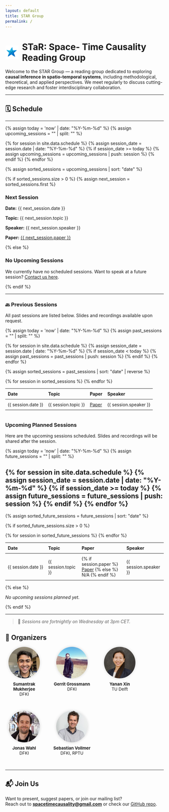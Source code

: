 ```yaml
---
layout: default
title: STAR Group
permalink: /
---
```


<h1 style="display: flex; align-items: center; gap: 0.4em;">
  <img src="/assets/img/STAR.png" alt="STAR Logo" style="height: 1.5em;">
  <span>
    <strong>STaR</strong>:
    <span class="text-primary">S</span>pace-
    <span class="text-primary">T</span>ime 
    C<span class="text-primary">a</span>usality 
    <span class="text-primary">R</span>eading Group
  </span>
</h1>

Welcome to the STAR Group — a reading group dedicated to exploring **causal inference in spatio-temporal systems**, including methodological, theoretical, and applied perspectives. We meet regularly to discuss cutting-edge research and foster interdisciplinary collaboration.

---
## 🗓️ Schedule
---

{% assign today = 'now' | date: "%Y-%m-%d" %}
{% assign upcoming_sessions = "" | split: "" %}

{% for session in site.data.schedule %}
  {% assign session_date = session.date | date: "%Y-%m-%d" %}
  {% if session_date >= today %}
    {% assign upcoming_sessions = upcoming_sessions | push: session %}
  {% endif %}
{% endfor %}

{% assign sorted_sessions = upcoming_sessions | sort: "date" %}

{% if sorted_sessions.size > 0 %}
  {% assign next_session = sorted_sessions.first %}
  <div class="next-session">
    <h3>Next Session</h3>
    <p><strong>Date:</strong> {{ next_session.date }}</p>
    <p><strong>Topic:</strong> {{ next_session.topic }}</p>
    <p><strong>Speaker:</strong> {{ next_session.speaker }}</p>
    <p><strong>Paper:</strong> <a href="{{ next_session.paper }}">{{ next_session.paper }}</a></p>
  </div>
{% else %}
  <div class="no-session">
    <h3>No Upcoming Sessions</h3>
    <p>
      We currently have no scheduled sessions. Want to speak at a future session?
      <a href="spacetimecausality@gmail.com">Contact us here</a>.
    </p>
  </div>
{% endif %}

---

### 🔙 Previous Sessions

<p>All past sessions are listed below. Slides and recordings available upon request.</p>

{% assign today = 'now' | date: "%Y-%m-%d" %}
{% assign past_sessions = "" | split: "" %}

{% for session in site.data.schedule %}
  {% assign session_date = session.date | date: "%Y-%m-%d" %}
  {% if session_date < today %}
    {% assign past_sessions = past_sessions | push: session %}
  {% endif %}
{% endfor %}

{% assign sorted_sessions = past_sessions | sort: "date" | reverse %}

<div style="overflow-x:auto;">
  <table style="width: 100%; border-collapse: collapse;">
    <thead>
      <tr>
        <th style="text-align: left; padding: 8px; white-space: nowrap;">Date</th>
        <th style="text-align: left; padding: 8px;">Topic</th>
        <th style="text-align: left; padding: 8px;">Paper</th>
        <th style="text-align: left; padding: 8px;">Speaker</th>
      </tr>
    </thead>
    <tbody>
      {% for session in sorted_sessions %}
        <tr>
          <td style="padding: 8px; white-space: nowrap;">{{ session.date }}</td>
          <td style="padding: 8px;">{{ session.topic }}</td>
          <td style="padding: 8px;"><a href="{{ session.paper }}">Paper</a></td>
          <td style="padding: 8px;">{{ session.speaker }}</td>
        </tr>
      {% endfor %}
    </tbody>
  </table>
</div>

### Upcoming Planned Sessions

<p>Here are the upcoming sessions scheduled. Slides and recordings will be shared after the session.</p>

{% assign today = 'now' | date: "%Y-%m-%d" %}
{% assign future_sessions = "" | split: "" %}

{% for session in site.data.schedule %}
  {% assign session_date = session.date | date: "%Y-%m-%d" %}
  {% if session_date >= today %}
    {% assign future_sessions = future_sessions | push: session %}
  {% endif %}
{% endfor %}
---
{% assign sorted_future_sessions = future_sessions | sort: "date" %}

{% if sorted_future_sessions.size > 0 %}
  <div style="overflow-x:auto;">
  <table style="width: 100%; border-collapse: collapse;">
    <thead>
      <tr>
        <th style="text-align: left; padding: 8px; white-space: nowrap;">Date</th>
        <th style="text-align: left; padding: 8px;">Topic</th>
        <th style="text-align: left; padding: 8px;">Paper</th>
        <th style="text-align: left; padding: 8px;">Speaker</th>
      </tr>
    </thead>
    <tbody>
      {% for session in sorted_future_sessions %}
      <tr>
        <td style="padding: 8px; white-space: nowrap;">{{ session.date }}</td>
        <td style="padding: 8px;">{{ session.topic }}</td>
        <td style="padding: 8px;">
          {% if session.paper %}
            <a href="{{ session.paper }}">Paper</a>
          {% else %}
            N/A
          {% endif %}
        </td>
        <td style="padding: 8px;">{{ session.speaker }}</td>
      </tr>
      {% endfor %}
    </tbody>
  </table>
  </div>
{% else %}
  <p><em>No upcoming sessions planned yet.</em></p>
{% endif %}

---

> 📝 *Sessions are fortnightly on Wednesday at 3pm CET.*


## 👥 Organizers

<style>
  .organizers {
    display: flex;
    flex-wrap: wrap;
    gap: 1.5em;
    margin-top: 1em;
  }

  .organizer {
    text-align: center;
    width: 120px;
  }

  .organizer img {
    width: 100px;
    height: 100px;
    object-fit: cover;
    border-radius: 50%;
  }

  .organizer p {
    margin-top: 0.5em;
    font-size: 0.95em;
  }
</style>

<div class="organizers">
  <div class="organizer">
    <img src="assets/img/sumantrak2.jpeg" alt="Sumantrak">
    <p><strong>Sumantrak Mukherjee</strong><br/>DFKI</p>
  </div>
  <div class="organizer">
    <img src="assets/img/gerrit.jpg" alt="Gerrit">
    <p><strong>Gerrit Grossmann</strong><br/>DFKI</p>
  </div>
  <div class="organizer">
    <img src="assets/img/yanan.jpeg" alt="Yanan">
    <p><strong>Yanan Xin</strong><br/>TU Delft</p>
  </div>
  <div class="organizer">
    <img src="assets/img/jonas.jpeg" alt="Jonas">
    <p><strong>Jonas Wahl</strong><br/>DFKI</p>
  </div>
  <div class="organizer">
    <img src="assets/img/sebastian.jpg" alt="Sebastian">
    <p><strong>Sebastian Vollmer</strong><br/>DFKI, RPTU</p>
  </div>
</div>


<style>
.organizers {
  display: flex;
  gap: 2rem;
  flex-wrap: wrap;
  margin-bottom: 2rem;
}
.organizer {
  text-align: center;
  max-width: 120px;
}
.organizer img {
  border-radius: 50%;
  box-shadow: 0 0 10px rgba(0,0,0,0.15);
}
</style>

---

## 📬 Join Us

Want to present, suggest papers, or join our mailing list?  
Reach out to **spacetimecausality@gmail.com** or check our [GitHub repo](https://github.com/YOUR-ORG/star-group).

